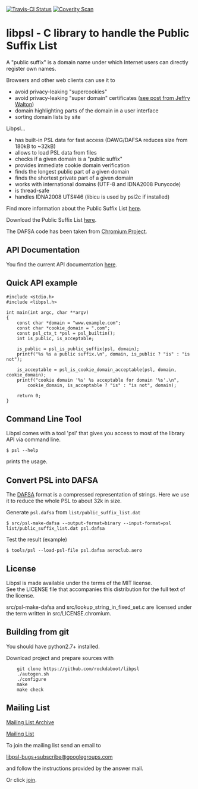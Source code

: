 [![Travis-CI Status](https://travis-ci.org/rockdaboot/libpsl.png?branch=master)](https://travis-ci.org/rockdaboot/libpsl)
[![Coverity Scan](https://img.shields.io/coverity/scan/10227.svg)](https://scan.coverity.com/projects/rockdaboot-libpsl)

libpsl - C library to handle the Public Suffix List
===================================================

A "public suffix" is a domain name under which Internet users can directly register own names.

Browsers and other web clients can use it to

- avoid privacy-leaking "supercookies"
- avoid privacy-leaking "super domain" certificates ([see post from Jeffry Walton](https://lists.gnu.org/archive/html/bug-wget/2014-03/msg00093.html))
- domain highlighting parts of the domain in a user interface
- sorting domain lists by site

Libpsl...

- has built-in PSL data for fast access (DAWG/DAFSA reduces size from 180kB to ~32kB)
- allows to load PSL data from files
- checks if a given domain is a "public suffix"
- provides immediate cookie domain verification
- finds the longest public part of a given domain
- finds the shortest private part of a given domain
- works with international domains (UTF-8 and IDNA2008 Punycode)
- is thread-safe
- handles IDNA2008 UTS#46 (libicu is used by psl2c if installed)

Find more information about the Public Suffix List [here](https://publicsuffix.org/).

Download the Public Suffix List [here](https://hg.mozilla.org/mozilla-central/raw-file/tip/netwerk/dns/effective_tld_names.dat).

The DAFSA code has been taken from [Chromium Project](https://code.google.com/p/chromium/).


API Documentation
-----------------

You find the current API documentation [here](https://rockdaboot.github.io/libpsl).


Quick API example
-----------------

	#include <stdio.h>
	#include <libpsl.h>

	int main(int argc, char **argv)
	{
		const char *domain = "www.example.com";
		const char *cookie_domain = ".com";
		const psl_ctx_t *psl = psl_builtin();
		int is_public, is_acceptable;

		is_public = psl_is_public_suffix(psl, domain);
		printf("%s %s a public suffix.\n", domain, is_public ? "is" : "is not");

		is_acceptable = psl_is_cookie_domain_acceptable(psl, domain, cookie_domain);
		printf("cookie domain '%s' %s acceptable for domain '%s'.\n",
			cookie_domain, is_acceptable ? "is" : "is not", domain);

		return 0;
	}

Command Line Tool
-----------------

Libpsl comes with a tool 'psl' that gives you access to most of the
library API via command line.

	$ psl --help

prints the usage.

Convert PSL into DAFSA
----------------------

The [DAFSA](https://en.wikipedia.org/wiki/Deterministic_acyclic_finite_state_automaton) format is a compressed
representation of strings. Here we use it to reduce the whole PSL to about 32k in size.

Generate `psl.dafsa` from `list/public_suffix_list.dat`

	$ src/psl-make-dafsa --output-format=binary --input-format=psl list/public_suffix_list.dat psl.dafsa

Test the result (example)

	$ tools/psl --load-psl-file psl.dafsa aeroclub.aero

License
-------

Libpsl is made available under the terms of the MIT license.<br>
See the LICENSE file that accompanies this distribution for the full text of the license.

src/psl-make-dafsa and src/lookup_string_in_fixed_set.c are licensed under the term written in
src/LICENSE.chromium.

Building from git
-----------------

You should have python2.7+ installed.

Download project and prepare sources with

		git clone https://github.com/rockdaboot/libpsl
		./autogen.sh
		./configure
		make
		make check


Mailing List
------------

[Mailing List Archive](http://news.gmane.org/gmane.network.dns.libpsl.bugs)

[Mailing List](https://groups.google.com/forum/#!forum/libpsl-bugs)

To join the mailing list send an email to

<libpsl-bugs+subscribe@googlegroups.com>

and follow the instructions provided by the answer mail.

Or click [join](https://groups.google.com/forum/#!forum/libpsl-bugs/join).
